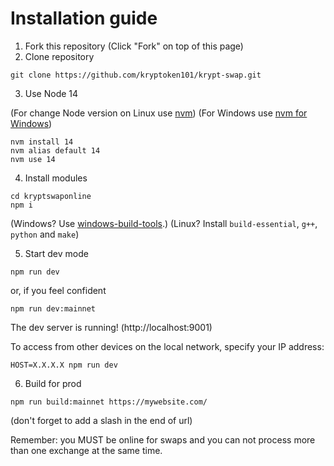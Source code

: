 # Installation guide

1. Fork this repository (Click "Fork" on top of this page)
2. Clone repository

```
git clone https://github.com/kryptoken101/krypt-swap.git
```

3. Use Node 14

(For change Node version on Linux use [nvm](https://github.com/nvm-sh/nvm#installing-and-updating))
(For Windows use [nvm for Windows](https://github.com/coreybutler/nvm-windows))

```
nvm install 14
nvm alias default 14
nvm use 14
```

4. Install modules

```
cd kryptswaponline
npm i
```

(Windows? Use [windows-build-tools](https://www.npmjs.com/package/windows-build-tools).)
(Linux? Install `build-essential`, `g++`, `python` and `make`)

5. Start dev mode

```
npm run dev
```
or, if you feel confident
```
npm run dev:mainnet
```

The dev server is running! (http://localhost:9001)

To access from other devices on the local network, specify your IP address:

```
HOST=X.X.X.X npm run dev
```

6. Build for prod

```
npm run build:mainnet https://mywebsite.com/
```

(don't forget to add a slash in the end of url)


Remember: you MUST be online for swaps and you can not process more than one exchange at the same time.
